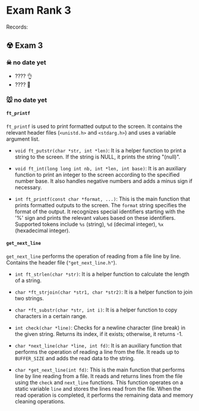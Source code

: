 # Exam Rank 3

Records:
## ☢ Exam 3
### ☠ no date yet
- ???? 👌
- ???? 🖕

### 🐭 no date yet

#### `ft_printf`
`ft_printf` is used to print formatted output to the screen. It contains the relevant header files (`<unistd.h>` and `<stdarg.h>`) and uses a variable argument list.

- `void ft_putstr(char *str, int *len)`: It is a helper function to print a string to the screen. If the string is NULL, it prints the string "(null)".

- `void ft_int(long long int nb, int *len, int base)`: It is an auxiliary function to print an integer to the screen according to the specified number base. It also handles negative numbers and adds a minus sign if necessary.

- `int ft_printf(const char *format, ...)`: This is the main function that prints formatted outputs to the screen. The `format` string specifies the format of the output. It recognizes special identifiers starting with the '%' sign and prints the relevant values ​​based on these identifiers. Supported tokens include `%s` (string), `%d` (decimal integer), `%x` (hexadecimal integer).

#### `get_next_line`
`get_next_line` performs the operation of reading from a file line by line. Contains the header file (`"get_next_line.h"`).

- `int ft_strlen(char *str)`: It is a helper function to calculate the length of a string.

- `char *ft_strjoin(char *str1, char *str2)`: It is a helper function to join two strings.

- `char *ft_substr(char *str, int i)`: It is a helper function to copy characters in a certain range.

- `int check(char *line)`: Checks for a newline character (line break) in the given string. Returns its index, if it exists; otherwise, it returns -1.

- `char *next_line(char *line, int fd)`: It is an auxiliary function that performs the operation of reading a line from the file. It reads up to `BUFFER_SIZE` and adds the read data to the string.

- `char *get_next_line(int fd)`: This is the main function that performs line by line reading from a file. It reads and returns lines from the file using the `check` and `next_line` functions. This function operates on a static variable `line` and stores the lines read from the file. When the read operation is completed, it performs the remaining data and memory cleaning operations.